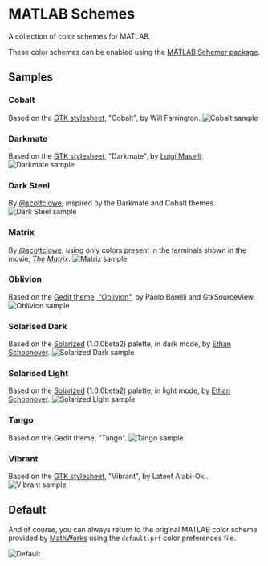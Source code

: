 MATLAB Schemes
==============

A collection of color schemes for MATLAB.

These color schemes can be enabled using the [MATLAB Schemer package].


Samples
-------

### Cobalt
Based on the [GTK stylesheet], "Cobalt", by Will Farrington.
![Cobalt sample](screenshots/cobalt.png)

### Darkmate
Based on the [GTK stylesheet], "Darkmate",
by [Luigi Maselli](https://grigio.org/).
![Darkmate sample](screenshots/darkmate.png)

### Dark Steel
By [@scottclowe](https://github.com/scottclowe), inspired by the Darkmate and
Cobalt themes.
![Dark Steel sample](screenshots/darksteel.png)

### Matrix
By [@scottclowe](https://github.com/scottclowe), using only colors present in
the terminals shown in the movie,
[*The Matrix*](http://www.imdb.com/title/tt0133093/).
![Matrix sample](screenshots/matrix.png)

### Oblivion
Based on the [Gedit theme, "Oblivion"](https://github.com/mig/gedit-themes/blob/master/oblivion.xml),
by Paolo Borelli and GtkSourceView.
![Oblivion sample](screenshots/oblivion.png)

### Solarised Dark
Based on the  [Solarized] (1.0.0beta2) palette, in dark mode,
by [Ethan Schoonover].
![Solarized Dark sample](screenshots/solarized-dark.png)

### Solarised Light
Based on the  [Solarized] (1.0.0beta2) palette, in light mode,
by [Ethan Schoonover].
![Solarized Light sample](screenshots/solarized-light.png)

### Tango
Based on the Gedit theme, "Tango".
![Tango sample](screenshots/tango.png)

### Vibrant
Based on the [GTK stylesheet], "Vibrant", by Lateef Alabi-Oki.
![Vibrant sample](screenshots/vibrant.png)


Default
-------

And of course, you can always return to the original MATLAB color scheme
provided by [MathWorks](https://www.mathworks.com/) using the `default.prf`
color preferences file.

![Default](screenshots/default.png)


  [MATLAB Schemer package]: https://github.com/scottclowe/matlab-schemer
  [GTK stylesheet]: https://wiki.gnome.org/Projects/GtkSourceView/StyleSchemes
  [Solarized]: http://ethanschoonover.com/solarized
  [Ethan Schoonover]: http://ethanschoonover.com/
